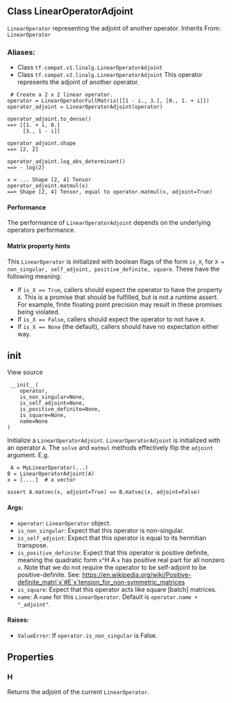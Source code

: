 ## Class LinearOperatorAdjoint
`LinearOperator` representing the adjoint of another operator.
Inherits From: `LinearOperator`
### Aliases:
- Class `tf.compat.v1.linalg.LinearOperatorAdjoint`
- Class `tf.compat.v2.linalg.LinearOperatorAdjoint`
This operator represents the adjoint of another operator.

```
 # Create a 2 x 2 linear operator.
operator = LinearOperatorFullMatrix([[1 - i., 3.], [0., 1. + i]])
operator_adjoint = LinearOperatorAdjoint(operator)

operator_adjoint.to_dense()
==> [[1. + i, 0.]
     [3., 1 - i]]

operator_adjoint.shape
==> [2, 2]

operator_adjoint.log_abs_determinant()
==> - log(2)

x = ... Shape [2, 4] Tensor
operator_adjoint.matmul(x)
==> Shape [2, 4] Tensor, equal to operator.matmul(x, adjoint=True)
```
#### Performance
The performance of `LinearOperatorAdjoint` depends on the underlying operators performance.
#### Matrix property hints
This `LinearOperator` is initialized with boolean flags of the form `is_X`, for `X = non_singular, self_adjoint, positive_definite, square`. These have the following meaning:
- If `is_X == True`, callers should expect the operator to have the property `X`. This is a promise that should be fulfilled, but is not a runtime assert. For example, finite floating point precision may result in these promises being violated.
- If `is_X == False`, callers should expect the operator to not have `X`.
- If `is_X == None` (the default), callers should have no expectation either way.
## __init__
View source

```
 __init__(
    operator,
    is_non_singular=None,
    is_self_adjoint=None,
    is_positive_definite=None,
    is_square=None,
    name=None
)
```
Initialize a `LinearOperatorAdjoint`.
`LinearOperatorAdjoint` is initialized with an operator `A`. The `solve` and `matmul` methods effectively flip the `adjoint` argument. E.g.

```
 A = MyLinearOperator(...)
B = LinearOperatorAdjoint(A)
x = [....]  # a vector

assert A.matvec(x, adjoint=True) == B.matvec(x, adjoint=False)
```
#### Args:
- `operator`: `LinearOperator` object.
- `is_non_singular`: Expect that this operator is non-singular.
- `is_self_adjoint`: Expect that this operator is equal to its hermitian transpose.
- `is_positive_definite`: E`x`pect that this operator is positive definite, meaning the quadratic form `x`^H A `x` has positive real part for all nonzero `x`. Note that we do not require the operator to be self-adjoint to be positive-definite. See: https://en.wikipedia.org/wiki/Positive-definite_matri`x`#E`x`tension_for_non-symmetric_matrices
- `is_square`: Expect that this operator acts like square [batch] matrices.
- `name`: A `name` for this `LinearOperator`. Default is `operator.name + "_adjoint"`.
#### Raises:
- `ValueError`: If `operator.is_non_singular` is False.
## Properties
### H
Returns the adjoint of the current `LinearOperator`.
